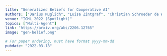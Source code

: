 ```yaml
---
title: "Generalized Beliefs for Cooperative AI"
authors: ["Darius Muglich", "Luisa Zintgraf", "Christian Schroeder de Witt", "Shimon Whiteson", "Jakob Foerster"]
venue: "ICML 2022 (Spotlight)"
topics: ["Multi-Agent"]
link: "https://arxiv.org/abs/2206.12765"
image: "gen-belief.png"

# For paper ordering, must have format yyyy-mm-dd
pubdate: "2022-03-18"
---
```

